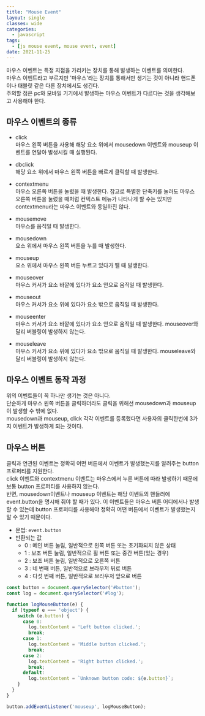 ```yaml
---
title: "Mouse Event"
layout: single
classes: wide
categories:
  - javascript
tags:
  - [js mouse event, mouse event, event]
date: 2021-11-25
---
```


마우스 이벤트는 특정 지점을 가리키는 장치를 통해 발생하는 이벤트를 의미한다.  
마우스 이벤트라고 부르지만 '마우스'라는 장치를 통해서만 생기는 것이 아니라 핸드폰이나 태블릿 같은 다른 장치에서도 생긴다.  
주의할 점은 pc와 모바일 기기에서 발생하는 마우스 이벤트가 다르다는 것을 생각해보고 사용해야 한다.

## 마우스 이벤트의 종류
* click  
마우스 왼쪽 버튼을 사용해 해당 요소 위에서 mousedown 이벤트와 mouseup 이벤트를 연달아 발생시킬 때 실행된다.

* dbclick  
해당 요소 위에서 마우스 왼쪽 버튼을 빠르게 클릭할 때 발생한다.

* contextmenu  
마우스 오른쪽 버튼을 눌렀을 때 발생한다. 참고로 특별한 단축키를 눌러도 마우스 오른쪽 버튼을 눌렀을 때처럼 컨텍스트 메뉴가 나타나게 할 수는 있지만 contextmenu라는 마우스 이벤트와 동일하진 않다.

* mousemove  
마우스를 움직일 때 발생한다.

* mousedown  
요소 위에서 마우스 왼쪽 버튼을 누를 때 발생한다.

* mouseup  
요소 위에서 마우스 왼쪽 버튼 누르고 있다가 뗄 때 발생한다.

* mouseover  
마우스 커서가 요소 바깥에 있다가 요소 안으로 움직일 때 발생한다.

* mouseout  
마우스 커서가 요소 위에 있다가 요소 밖으로 움직일 때 발생한다.

* mouseenter  
마우스 커서가 요소 바깥에 있다가 요소 안으로 움직일 때 발생한다.
mouseover와 달리 버블링이 발생하지 않는다.

* mouseleave  
마우스 커서가 요소 위에 있다가 요소 밖으로 움직일 때 발생한다.
mouseleave와 달리 버블링이 발생하지 않는다.

## 마우스 이벤트 동작 과정
위의 이벤트들이 꼭 하나만 생기는 것은 아니다.  
단순하게 마우스 왼쪽 버튼을 클릭하더라도 클릭을 위해선 mousedown과 mouseup이 발생할 수 밖에 없다.  
mousedown과 mouseup, click 각각 이벤트를 등록했다면 사용자의 클릭한번에 3가지 이벤트가 발생하게 되는 것이다.

## 마우스 버튼
클릭과 연관된 이벤트는 정확히 어떤 버튼에서 이벤트가 발생했는지를 알려주는 button 프로퍼티를 지원한다.  
click 이벤트와 contextmenu 이벤트는 마우스에서 누른 버튼에 따라 발생하기 때문에 보통 button 프로퍼티를 사용하지 않는다.  
반면, mousedown이벤트나 mouseup 이벤트는 해당 이벤트의 핸들러에 event.button을 명시해 줘야 할 때가 있다. 이 이벤트들은 마우스 버튼 어디에서나 발생할 수 있는데 button 프로퍼티를 사용해야 정확히 어떤 버튼에서 이벤트가 발생했는지 알 수 있기 때문이다.

* 문법: `event.button`
* 반환되는 값
  * 0 : 메인 버튼 눌림, 일반적으로 왼쪽 버튼 또는 초기화되지 않은 상태
  * 1 : 보조 버튼 눌림, 일반적으로 휠 버튼 또는 중간 버튼(있는 경우)
  * 2 : 보조 버튼 눌림, 일반적으로 오른쪽 버튼
  * 3 : 네 번째 버튼, 일반적으로 브라우저 뒤로 버튼
  * 4 : 다섯 번째 버튼, 일반적으로 브라우저 앞으로 버튼

```javascript
const button = document.querySelector('#button');
const log = document.querySelector('#log');

function logMouseButton(e) {
  if (typeof e === 'object') {
    switch (e.button) {
      case 0:
        log.textContent = 'Left button clicked.';
        break;
      case 1:
        log.textContent = 'Middle button clicked.';
        break;
      case 2:
        log.textContent = 'Right button clicked.';
        break;
      default:
        log.textContent = `Unknown button code: ${e.button}`;
    }
  }
}

button.addEventListener('mouseup', logMouseButton);
```